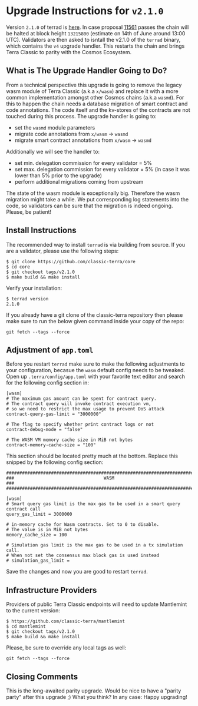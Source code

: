 # Upgrade Instructions for `v2.1.0`

Version `2.1.0` of terrad is [here](). In case proposal [11561](https://station.terra.money/proposal/columbus-5/11561) passes the chain will be halted at block height `13215800` (estimate on 14th of June around 13:00 UTC). Validators are then asked to isntall the v2.1.0 of the `terrad` binary, which contains the `v4` upgrade handler. This restarts the chain and brings Terra Classic to parity with the Cosmos Ecosystem.

## What is The Upgrade Handler Going to Do?

From a technical perspective this upgrade is going to remove the legacy wasm module of Terra Classic (a.k.a `x/wasm`) and replace it with a more common implementation amongst other Cosmos chains (a.k.a `wasmd`). For this to happen the chain needs a database migration of smart contract and code annotations. The code itself and the kv-stores of the contracts are not touched during this process. The upgrade handler is going to:

- set the `wasmd` module parameters
- migrate code annotations from `x/wasm` -> `wasmd`
- migrate smart contract annotations from `x/wasm` -> `wasmd`

Additionally we will see the handler to:

- set min. delegation commission for every validator = 5%
- set max. delegation commission for every validator = 5% (in case it was lower than 5% prior to the upgrade)
- perform additional migrations coming from upstream

The state of the wasm module is exceptionally big. Therefore the wasm migration might take a while. We put corresponding log statements into the code, so validators can be sure that the migration is indeed ongoing. Please, be patient!

## Install Instructions

The recommended way to install `terrad` is via building from source. If you are a validator, please use the following steps:

```
$ git clone https://github.com/classic-terra/core
$ cd core
$ git checkout tags/v2.1.0
$ make build && make install
```

Verify your installation:

```
$ terrad version
2.1.0
```

If you already have a git clone of the classic-terra repository then please make sure to run the below given command inside your copy of the repo:

```
git fetch --tags --force
```

## Adjustment of `app.toml`

Before you restart `terrad` make sure to make the following adjustments to your configuration, becasue the `wasm` default config needs to be tweaked. Open up `.terra/config/app.toml` with your favorite text editor and search for the following config section in:

```
[wasm]
# The maximum gas amount can be spent for contract query.
# The contract query will invoke contract execution vm,
# so we need to restrict the max usage to prevent DoS attack
contract-query-gas-limit = "3000000"

# The flag to specify whether print contract logs or not
contract-debug-mode = "false"

# The WASM VM memory cache size in MiB not bytes
contract-memory-cache-size = "100"
```

This section should be located pretty much at the bottom. Replace this snipped by the following config section:

```
###############################################################################
###                                  WASM                                   ###
###############################################################################

[wasm]
# Smart query gas limit is the max gas to be used in a smart query contract call
query_gas_limit = 3000000

# in-memory cache for Wasm contracts. Set to 0 to disable.
# The value is in MiB not bytes
memory_cache_size = 100

# Simulation gas limit is the max gas to be used in a tx simulation call.
# When not set the consensus max block gas is used instead
# simulation_gas_limit =
```

Save the changes and now you are good to restart `terrad`.

## Infrastructure Providers

Providers of public Terra Classic endpoints will need to update Mantlemint to the current version:

```
$ https://github.com/classic-terra/mantlemint
$ cd mantlemint
$ git checkout tags/v2.1.0
$ make build && make install
```

Please, be sure to override any local tags as well:

```
git fetch --tags --force
```

## Closing Comments

This is the long-awaited parity upgrade. Would be nice to have a "parity party" after this upgrade ;) What you think? In any case: Happy upgrading!
